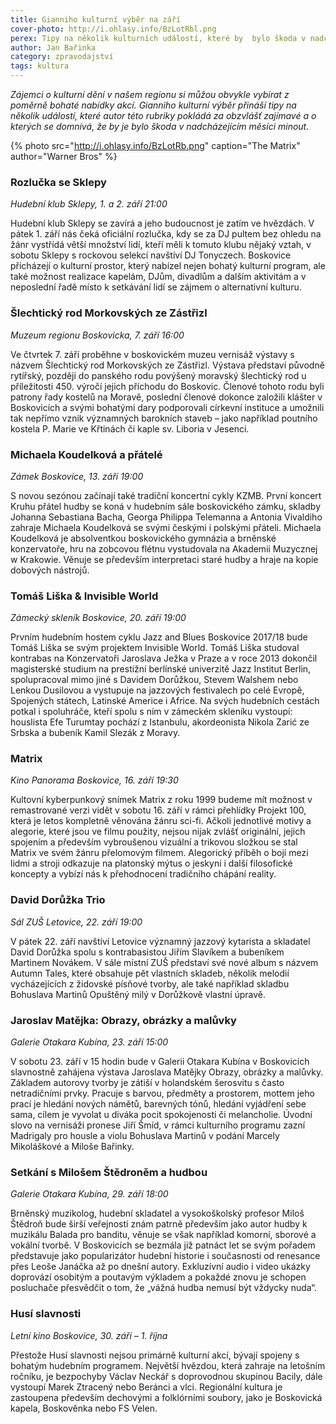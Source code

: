 ```yaml
---
title: Gianniho kulturní výběr na září
cover-photo: http://i.ohlasy.info/BzLotRbl.png
perex: Tipy na několik kulturních událostí, které by  bylo škoda v nadcházejícím měsíci minout.
author: Jan Bařinka
category: zpravodajství
tags: kultura
---
```


*Zájemci o kulturní dění v našem regionu si můžou obvykle vybírat z poměrně bohaté nabídky akcí. Gianniho kulturní výběr přináší tipy na několik událostí, které autor této rubriky pokládá za obzvlášť zajímavé a o kterých se domnívá, že by je bylo škoda v nadcházejícím měsíci minout.*

{% photo src="http://i.ohlasy.info/BzLotRb.png" caption="The Matrix" author="Warner Bros" %}

### Rozlučka se Sklepy

*Hudební klub Sklepy, 1. a 2. září 21:00*

Hudební klub Sklepy se zavírá a jeho budoucnost je zatím ve hvězdách. V pátek 1. září nás čeká oficiální rozlučka, kdy se za DJ pultem bez ohledu na žánr vystřídá větší množství lidí, kteří měli k tomuto klubu nějaký vztah, v sobotu Sklepy s rockovou selekcí navštíví DJ Tonyczech. Boskovice přicházejí o kulturní prostor, který nabízel nejen bohatý kulturní program, ale také možnost realizace kapelám, DJům, divadlům a dalším aktivitám a v neposlední řadě místo k setkávání lidí se zájmem o alternativní kulturu.

### Šlechtický rod Morkovských ze Zástřizl

*Muzeum regionu Boskovicka, 7. září 16:00*

Ve čtvrtek 7. září proběhne v boskovickém muzeu vernisáž výstavy s názvem Šlechtický rod Morkovských ze Zástřizl. Výstava představí původně rytířský, později do panského rodu povýšený moravský šlechtický rod u příležitosti 450. výročí jejich příchodu do Boskovic. Členové tohoto rodu byli patrony řady kostelů na Moravě, poslední členové dokonce založili klášter v Boskovicích a svými bohatými dary podporovali církevní instituce a umožnili tak nepřímo vznik významných barokních staveb – jako například poutního kostela P. Marie ve Křtinách či kaple sv. Liboria v Jesenci.

### Michaela Koudelková a přátelé

*Zámek Boskovice, 13. září 19:00*

S novou sezónou začínají také tradiční koncertní cykly KZMB. První koncert Kruhu přátel hudby se koná v hudebním sále boskovického zámku, skladby Johanna Sebastiana Bacha, Georga Philippa Telemanna a Antonia Vivaldiho zahraje Michaela Koudelková se svými českými i polskými přáteli. Michaela Koudelková je absolventkou boskovického gymnázia a brněnské konzervatoře, hru na zobcovou flétnu vystudovala na Akademii Muzycznej w Krakowie. Věnuje se především interpretaci staré hudby a hraje na kopie dobových nástrojů.

### Tomáš Liška & Invisible World

*Zámecký skleník Boskovice, 20. září 19:00*

Prvním hudebním hostem cyklu Jazz and Blues Boskovice 2017/18 bude Tomáš Liška se svým projektem Invisible World. Tomáš Liška studoval kontrabas na Konzervatoři Jaroslava Ježka v Praze a v roce 2013 dokončil magisterské studium na prestižní berlínské univerzitě Jazz Institut Berlin, spolupracoval mimo jiné s Davidem Dorůžkou, Stevem Walshem nebo Lenkou Dusilovou a vystupuje na jazzových festivalech po celé Evropě, Spojených státech, Latinské Americe i Africe. Na svých hudebních cestách potkal i spoluhráče, kteří spolu s ním v zámeckém skleníku vystoupí: houslista Efe Turumtay pochází z Istanbulu, akordeonista Nikola Zarić ze Srbska a bubeník Kamil Slezák z Moravy.

### Matrix

*Kino Panorama Boskovice, 16. září 19:30*

Kultovní kyberpunkový snímek Matrix z roku 1999 budeme mít možnost v remastrované verzi vidět v sobotu 16. září v rámci přehlídky Projekt 100, která je letos kompletně věnována žánru sci-fi. Ačkoli jednotlivé motivy a alegorie, které jsou ve filmu použity, nejsou nijak zvlášť originální, jejich spojením a především vybroušenou vizuální a trikovou složkou se stal Matrix ve svém žánru přelomovým filmem. Alegorický příběh o boji mezi lidmi a stroji odkazuje na platonský mýtus o jeskyni i další filosofické koncepty a vybízí nás k přehodnocení tradičního chápání reality.

### David Dorůžka Trio

*Sál ZUŠ Letovice, 22. září 19:00*

V pátek 22. září navštíví Letovice významný jazzový kytarista a skladatel David Dorůžka spolu s kontrabasistou Jiřím Slavíkem a bubeníkem Martinem Novákem. V sále místní ZUŠ představí své nové album s názvem Autumn Tales, které obsahuje pět vlastních skladeb, několik melodií vycházejících z židovské písňové tvorby, ale také například skladbu Bohuslava Martinů Opuštěný milý v Dorůžkově vlastní úpravě.

### Jaroslav Matějka: Obrazy, obrázky a malůvky

*Galerie Otakara Kubína, 23. září 15:00*

V sobotu 23. září v 15 hodin bude v Galerii Otakara Kubína v Boskovicích slavnostně zahájena výstava Jaroslava Matějky Obrazy, obrázky a malůvky. Základem autorovy tvorby je zátiší v holandském šerosvitu s často netradičními prvky. Pracuje s barvou, předměty a prostorem, mottem jeho prací je hledání nových námětů, barevných tónů, hledání vyjádření sebe sama, cílem je vyvolat u diváka pocit spokojenosti či melancholie. Úvodní slovo na vernisáži pronese Jiří Šmíd, v rámci kulturního programu zazní Madrigaly pro housle a violu Bohuslava Martinů v podání Marcely Mikoláškové a Miloše Bařinky.

### Setkání s Milošem Štědroněm a hudbou

*Galerie Otakara Kubína, 29. září 18:00*

Brněnský muzikolog, hudební skladatel a vysokoškolský profesor Miloš Štědroň bude širší veřejnosti znám patrně především jako autor hudby k muzikálu Balada pro banditu, věnuje se však například komorní, sborové a vokální tvorbě. V Boskovicích se bezmála již patnáct let se svým pořadem představuje jako popularizátor hudební historie i současnosti od renesance přes Leoše Janáčka až po dnešní autory. Exkluzívní audio i video ukázky doprovází osobitým a poutavým výkladem a pokaždé znovu je schopen posluchače přesvědčit o tom, že „vážná hudba nemusí být vždycky nuda“.

### Husí slavnosti

*Letní kino Boskovice, 30. září – 1. října*

Přestože Husí slavnosti nejsou primárně kulturní akcí, bývají spojeny s bohatým hudebním programem. Největší hvězdou, která zahraje na letošním ročníku, je bezpochyby Václav Neckář s doprovodnou skupinou Bacily, dále vystoupí Marek Ztracený nebo Beránci a vlci. Regionální kultura je zastoupena především dechovými a folklórními soubory, jako je Boskovická kapela, Boskověnka nebo FS Velen.
